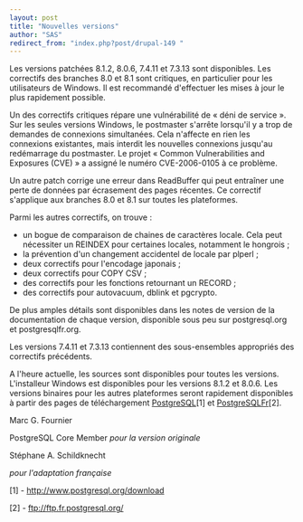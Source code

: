 ```yaml
---
layout: post
title: "Nouvelles versions"
author: "SAS"
redirect_from: "index.php?post/drupal-149 "
---
```



<p></p>

<!--more-->


<p>

Les versions patchées 8.1.2, 8.0.6, 7.4.11 et 7.3.13 sont disponibles. Les correctifs des branches 8.0 et 8.1 sont critiques, en particulier pour les utilisateurs de Windows. Il est recommandé d'effectuer les mises à jour le plus rapidement possible.

</p>

<p>

Un des correctifs critiques répare une vulnérabilité de «&nbsp;déni de service&nbsp;». Sur les seules versions Windows, le postmaster s'arrête lorsqu'il y a trop de demandes de connexions simultanées. Cela n'affecte en rien les connexions existantes, mais interdit les nouvelles connexions jusqu'au redémarrage du postmaster. Le projet «&nbsp;Common Vulnerabilities and Exposures (CVE)&nbsp;» a assigné le numéro CVE-2006-0105 à ce problème.

</p>

<p>

Un autre patch corrige une erreur dans ReadBuffer qui peut entraîner une perte de données par écrasement des pages récentes. Ce correctif s'applique aux branches 8.0 et 8.1 sur toutes les plateformes.

</p>

<p>

Parmi les autres correctifs, on trouve :

</p>

<ul>

<li> un bogue de comparaison de chaines de caractères locale. Cela peut nécessiter  un REINDEX pour certaines locales, notamment le hongrois&nbsp;;

</li>

<li> la prévention d'un changement accidentel de locale par plperl&nbsp;;

</li>

<li> deux correctifs pour l'encodage japonais&nbsp;;

</li>

<li> deux correctifs pour COPY CSV&nbsp;;

</li>

<li> des correctifs pour les fonctions retournant un RECORD&nbsp;;

</li>

<li> des correctifs pour autovacuum, dblink et pgcrypto.

</li>

</ul>

<p>

De plus amples détails sont disponibles dans les notes de version de la documentation de chaque version, disponible sous peu sur postgresql.org et postgresqlfr.org.

</p>

<p>

Les versions 7.4.11 et 7.3.13 contiennent des sous-ensembles appropriés des correctifs précédents.

</p>

<p>

A l'heure actuelle, les sources sont disponibles pour toutes les versions. L'installeur Windows est disponibles pour les versions 8.1.2 et 8.0.6. Les versions binaires pour les autres plateformes seront rapidement disponibles à partir des pages de téléchargement <a href="http://www.postgresql.org/download" target="_blank">PostgreSQL</a>[1] et <a href="ftp://ftp.fr.postgresql.org/" target="_blank">PostgreSQLFr</a>[2].

</p>

<p>

Marc G. Fournier

PostgreSQL Core Member <em>pour la version originale</em>

</p>

<p>

Stéphane A. Schildknecht

<em>pour l'adaptation française</em>

</p>

[1] - http://www.postgresql.org/download

[2] - ftp://ftp.fr.postgresql.org/
